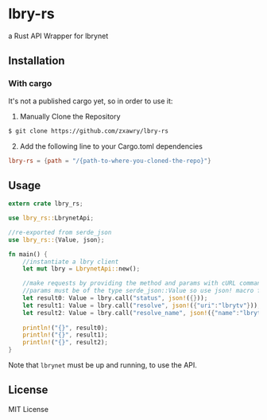 # lbry-rs
a Rust API Wrapper for lbrynet

## Installation

### With cargo

It's not a published cargo yet, so in order to use it:

1. Manually Clone the Repository

```bash
$ git clone https://github.com/zxawry/lbry-rs
```

2. Add the following line to your Cargo.toml dependencies
```toml
lbry-rs = {path = "/{path-to-where-you-cloned-the-repo}"}
```

## Usage

```rust
extern crate lbry_rs;

use lbry_rs::LbrynetApi;

//re-exported from serde_json
use lbry_rs::{Value, json};

fn main() {
    //instantiate a lbry client
    let mut lbry = LbrynetApi::new();

    //make requests by providing the method and params with cURL command-line syntax
    //params must be of the type serde_json::Value so use json! macro for conversion
    let result0: Value = lbry.call("status", json!({}));
    let result1: Value = lbry.call("resolve", json!({"uri":"lbrytv"}));
    let result2: Value = lbry.call("resolve_name", json!({"name":"lbrytv","force":true}));
        
    println!("{}", result0);
    println!("{}", result1);
    println!("{}", result2);
}
```

Note that `lbrynet` must be up and running, to use the API.

## License
MIT License
